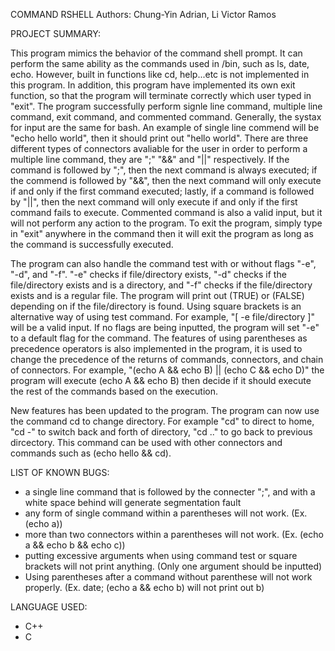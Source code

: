 COMMAND RSHELL
Authors:
	Chung-Yin Adrian, Li
	Victor Ramos

PROJECT SUMMARY:

This program mimics the behavior of the command shell prompt. It can perform the same ability as the commands used in
/bin, such as ls, date, echo. However, built in functions like cd, help...etc is not implemented in this program. In addition,
this program have implemented its own exit function, so that the program will terminate correctly which user typed in "exit".
The program successfully perform signle line command, multiple line command, exit command, and commented command. Generally,
the systax for input are the same for bash. An example of single line commend will be "echo hello world", then it should
print out "hello world". There are three different types of connectors avaliable for the user in order to perform a multiple line
command, they are ";" "&&" and "||" respectively. If the command is followed by ";", then the next command is always executed;
if the commend is followed by "&&", then the next command will only execute if and only if the first command executed; lastly,
if a command is followed by "||", then the next command will only execute if and only if the first command fails to execute.
Commented command is also a valid input, but it will not perform any action to the program. To exit the program, simply type in
"exit" anywhere in the command then it will exit the program as long as the command is successfully executed. 

The program can also handle the command test with or without flags "-e", "-d", and "-f". "-e" checks if file/directory exists, "-d" checks if the file/directory exists and is a directory, and "-f" checks if the file/directory exists and is a regular file. The program will print out (TRUE) or (FALSE) depending on if the file/directory is found. Using square brackets is an alternative way of using test command. For example, "[ -e file/directory ]" will be a valid input. If no flags are being inputted, the program will set "-e" to a default flag for the command. The features of using parentheses as precedence operators is also implemented in the program, it is used to change the precedence of the returns of commands, connectors, and chain of connectors. For example, "(echo A && echo B) || (echo C && echo D)" the program will execute (echo A && echo B) then decide if it should execute the rest of the commands based on the execution.

New features has been updated to the program. The program can now use the command cd to change directory. For example "cd" to direct to home, "cd -" to switch back and forth of directory, "cd .." to go back to previous dircectory. This command can be used with other connectors and commands such as (echo hello && cd).


LIST OF KNOWN BUGS:

- a single line command that is followed by the connecter ";", and with a white space behind will generate segmentation fault
- any form of single command within a parentheses will not work. (Ex. (echo a))
- more than two connectors within a parentheses will not work. (Ex. (echo a && echo b && echo c))
- putting excessive arguments when using command test or square brackets will not print anything. (Only one argument should be inputted)
- Using parentheses after a command without parenthese will not work properly. (Ex. date; (echo a && echo b) will not print out b)

LANGUAGE USED:
- C++
- C
